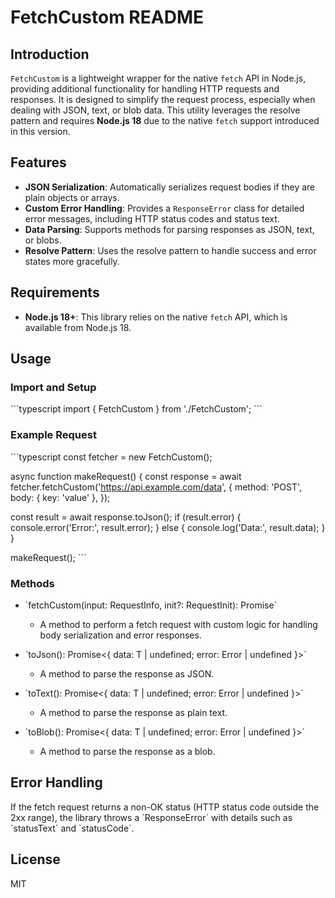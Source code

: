
# FetchCustom README

## Introduction
`FetchCustom` is a lightweight wrapper for the native `fetch` API in Node.js, providing additional functionality for handling HTTP requests and responses. It is designed to simplify the request process, especially when dealing with JSON, text, or blob data. This utility leverages the resolve pattern and requires **Node.js 18** due to the native `fetch` support introduced in this version.

## Features
- **JSON Serialization**: Automatically serializes request bodies if they are plain objects or arrays.
- **Custom Error Handling**: Provides a `ResponseError` class for detailed error messages, including HTTP status codes and status text.
- **Data Parsing**: Supports methods for parsing responses as JSON, text, or blobs.
- **Resolve Pattern**: Uses the resolve pattern to handle success and error states more gracefully.

## Requirements
- **Node.js 18+**: This library relies on the native `fetch` API, which is available from Node.js 18.

## Usage

### Import and Setup
\`\`\`typescript
import { FetchCustom } from './FetchCustom';
\`\`\`

### Example Request
\`\`\`typescript
const fetcher = new FetchCustom();

async function makeRequest() {
  const response = await fetcher.fetchCustom('https://api.example.com/data', {
    method: 'POST',
    body: { key: 'value' },
  });

  const result = await response.toJson();
  if (result.error) {
    console.error('Error:', result.error);
  } else {
    console.log('Data:', result.data);
  }
}

makeRequest();
\`\`\`

### Methods

- \`fetchCustom(input: RequestInfo, init?: RequestInit): Promise<FetchCustom>\`  
  - A method to perform a fetch request with custom logic for handling body serialization and error responses.

- \`toJson<T>(): Promise<{ data: T | undefined; error: Error | undefined }>\`  
  - A method to parse the response as JSON.

- \`toText<T>(): Promise<{ data: T | undefined; error: Error | undefined }>\`  
  - A method to parse the response as plain text.

- \`toBlob<T>(): Promise<{ data: T | undefined; error: Error | undefined }>\`  
  - A method to parse the response as a blob.

## Error Handling
If the fetch request returns a non-OK status (HTTP status code outside the 2xx range), the library throws a \`ResponseError\` with details such as \`statusText\` and \`statusCode\`.

## License
MIT
